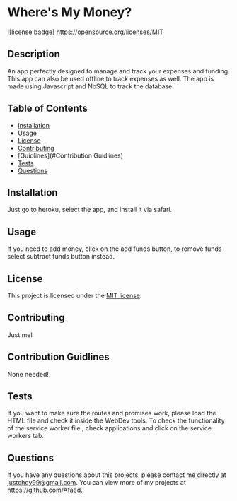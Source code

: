 # Where's My Money?
  ![license badge] https://opensource.org/licenses/MIT

  ## Description 
  An app perfectly designed to manage and track your expenses and funding. This app can also be used offline to track expenses as well. The app is made using Javascript and NoSQL to track the database.
  ## Table of Contents
  * [Installation](#installation)
  * [Usage](#usage)
  * [License](#license)
  * [Contributing](#contributing)
  * [Guidlines](#Contribution Guidlines)
  * [Tests](#tests)
  * [Questions](#questions)
  
  ## Installation 
  
  Just go to heroku, select the app, and install it via safari.

  ## Usage 

  If you need to add money, click on the add funds button, to remove funds select subtract funds button instead.

  ## License 

  This project is licensed under the [MIT license](https://opensource.org/licenses/MIT).

  ## Contributing 

  Just me!

  ## Contribution Guidlines

  None needed!

  ## Tests

  If you want to make sure the routes and promises work, please load the HTML file and check it inside the WebDev tools. To check the functionality of the service worker file., check applications and click on the service workers tab.

  ## Questions

  If you have any questions about this projects, please contact me directly at justchoy99@gmail.com. You can view more of my projects at https://github.com/Afaed.
